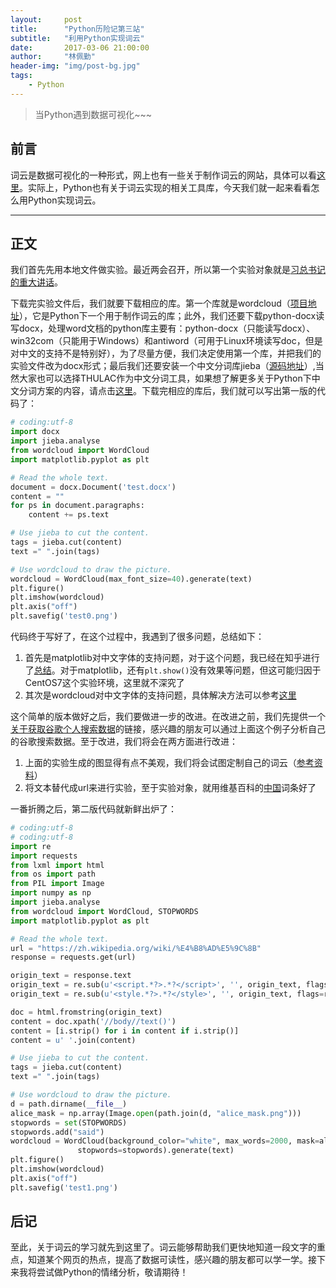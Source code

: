 ```yaml
---
layout:     post
title:      "Python历险记第三站"
subtitle:   "利用Python实现词云"
date:       2017-03-06 21:00:00
author:     "林佩勤"
header-img: "img/post-bg.jpg"
tags:
    - Python
---
```


> 当Python遇到数据可视化~~~


## 前言

词云是数据可视化的一种形式，网上也有一些关于制作词云的网站，具体可以看[这里](https://www.zhihu.com/question/28382979)。实际上，Python也有关于词云实现的相关工具库，今天我们就一起来看看怎么用Python实现词云。

---

## 正文

我们首先先用本地文件做实验。最近两会召开，所以第一个实验对象就是[习总书记的重大讲话](http://pan.baidu.com/share/link?uk=2265408988&shareid=787234409#list/path=%2F%E5%BC%A5%E6%94%BF%E5%8A%9E%E7%BD%91%E6%A0%A1%2F%E7%BD%91%E6%A0%A1%2F%E4%B8%A4%E5%AD%A6%E4%B8%80%E5%81%9A%2F%E4%B9%A0%E8%BF%91%E5%B9%B3%E6%80%BB%E4%B9%A6%E8%AE%B0%E7%B3%BB%E5%88%97%E9%87%8D%E8%A6%81%E8%AE%B2%E8%AF%9D&parentPath=%2F%E5%BC%A5%E6%94%BF%E5%8A%9E%E7%BD%91%E6%A0%A1%2F%E7%BD%91%E6%A0%A1%2F%E4%B8%A4%E5%AD%A6%E4%B8%80%E5%81%9A)。

下载完实验文件后，我们就要下载相应的库。第一个库就是wordcloud（[项目地址](https://github.com/amueller/word_cloud)），它是Python下一个用于制作词云的库；此外，我们还要下载python-docx读写docx，处理word文档的python库主要有：python-docx（只能读写docx）、win32com（只能用于Windows）和antiword（可用于Linux环境读写doc，但是对中文的支持不是特别好），为了尽量方便，我们决定使用第一个库，并把我们的实验文件改为docx形式；最后我们还要安装一个中文分词库jieba（[源码地址](https://github.com/fxsjy/jieba)）,当然大家也可以选择THULAC作为中文分词工具，如果想了解更多关于Python下中文分词方案的内容，请点击[这里](https://www.zhihu.com/question/20294818)。下载完相应的库后，我们就可以写出第一版的代码了：

```python
# coding:utf-8
import docx
import jieba.analyse
from wordcloud import WordCloud
import matplotlib.pyplot as plt

# Read the whole text.
document = docx.Document('test.docx')
content = ""
for ps in document.paragraphs:
    content += ps.text

# Use jieba to cut the content.
tags = jieba.cut(content)
text =" ".join(tags)

# Use wordcloud to draw the picture.
wordcloud = WordCloud(max_font_size=40).generate(text)
plt.figure()
plt.imshow(wordcloud)
plt.axis("off")
plt.savefig('test0.png')
```

代码终于写好了，在这个过程中，我遇到了很多问题，总结如下：

1. 首先是matplotlib对中文字体的支持问题，对于这个问题，我已经在知乎进行了[总结](https://www.zhihu.com/question/25404709/answer/150519029)。对于matplotlib，还有`plt.show()`没有效果等问题，但这可能归因于CentOS7这个实验环境，这里就不深究了
2. 其次是wordcloud对中文字体的支持问题，具体解决方法可以参考[这里](https://zhuanlan.zhihu.com/p/20436581)

这个简单的版本做好之后，我们要做进一步的改进。在改进之前，我们先提供一个[关于获取谷歌个人搜索数据](https://support.google.com/accounts/answer/3024190?visit_id=1-636246347096333205-2517223644&rd=2)的链接，感兴趣的朋友可以通过上面这个例子分析自己的谷歌搜索数据。至于改进，我们将会在两方面进行改进：

1. 上面的实验生成的图显得有点不美观，我们将会试图定制自己的词云（[参考资料](https://github.com/amueller/word_cloud/blob/master/examples/masked.py)）
2. 将文本替代成url来进行实验，至于实验对象，就用维基百科的[中国](https://zh.wikipedia.org/wiki/%E4%B8%AD%E5%9C%8B)词条好了

一番折腾之后，第二版代码就新鲜出炉了：

```python
# coding:utf-8
# coding:utf-8
import re
import requests
from lxml import html
from os import path
from PIL import Image
import numpy as np
import jieba.analyse
from wordcloud import WordCloud, STOPWORDS
import matplotlib.pyplot as plt

# Read the whole text.
url = "https://zh.wikipedia.org/wiki/%E4%B8%AD%E5%9C%8B"
response = requests.get(url)

origin_text = response.text
origin_text = re.sub(u'<script.*?>.*?</script>', '', origin_text, flags=re.I|re.M|re.DOTALL)
origin_text = re.sub(u'<style.*?>.*?</style>', '', origin_text, flags=re.I|re.M|re.DOTALL)

doc = html.fromstring(origin_text)
content = doc.xpath('//body//text()')
content = [i.strip() for i in content if i.strip()]
content = u' '.join(content)

# Use jieba to cut the content.
tags = jieba.cut(content)
text =" ".join(tags)

# Use wordcloud to draw the picture.
d = path.dirname(__file__)
alice_mask = np.array(Image.open(path.join(d, "alice_mask.png")))
stopwords = set(STOPWORDS)
stopwords.add("said")
wordcloud = WordCloud(background_color="white", max_words=2000, mask=alice_mask,
               stopwords=stopwords).generate(text)
plt.figure()
plt.imshow(wordcloud)
plt.axis("off")
plt.savefig('test1.png')
```

## 后记
至此，关于词云的学习就先到这里了。词云能够帮助我们更快地知道一段文字的重点，知道某个网页的热点，提高了数据可读性，感兴趣的朋友都可以学一学。接下来我将尝试做Python的情绪分析，敬请期待！

